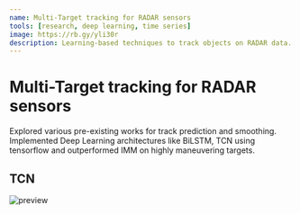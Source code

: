 ```yaml
---
name: Multi-Target tracking for RADAR sensors
tools: [research, deep learning, time series]
image: https://rb.gy/yli30r
description: Learning-based techniques to track objects on RADAR data.
---
```


# Multi-Target tracking for RADAR sensors

Explored various pre-existing works for track prediction and smoothing.<br>
Implemented Deep Learning architectures like BiLSTM, TCN using tensorflow and outperformed IMM on highly maneuvering targets.

## TCN

![preview](https://rb.gy/yli30r)


<!-- <p class="text-center">
{% include elements/button.html link="https://github.com/Joshitha18/ASL_Recognition" text="Learn More" %}
</p> -->

